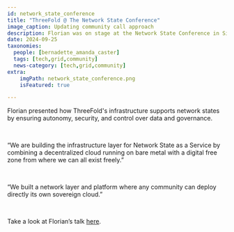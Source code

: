 ```yaml
---
id: network_state_conference
title: "ThreeFold @ The Network State Conference"
image_caption: Updating community call approach
description: Florian was on stage at the Network State Conference in Singapore, to share a powerful solution for any network state.
date: 2024-09-25
taxonomies:
  people: [bernadette_amanda_caster]
  tags: [tech,grid,community]
  news-category: [tech,grid,community]
extra:
    imgPath: network_state_conference.png
    isFeatured: true

---
```


Florian presented how ThreeFold's infrastructure supports network states by ensuring autonomy, security, and control over data and governance.

<br/>

“We are building the infrastructure layer for Network State as a Service by combining a decentralized cloud running on bare metal with a digital free zone from where we can all exist freely.”

<br/>

“We built a network layer and platform where any community can deploy directly its own sovereign cloud.”

<br/>

Take a look at Florian’s talk [here](https://www.youtube.com/live/OWEGg-ZTtSE?si=EukLJY9t0cO_8Ut9&t=14763).


